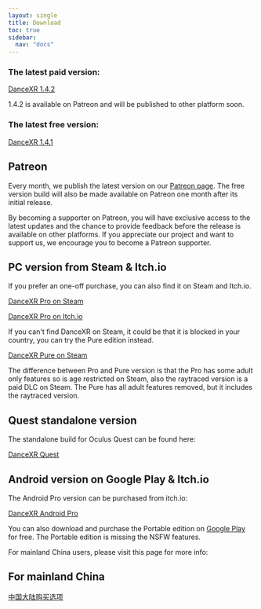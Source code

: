 ```yaml
---
layout: single
title: Download
toc: true
sidebar:
  nav: "docs"
---
```


### The latest paid version: 

[DanceXR 1.4.2](https://www.patreon.com/posts/release-1-4-2-79391318)

1.4.2 is available on Patreon and will be published to other platform soon.


### The latest free version: 

[DanceXR 1.4.1](https://www.patreon.com/posts/78062974)


## Patreon

Every month, we publish the latest version on our [Patreon page](https://www.patreon.com/dvvr). The free version build will also be made available on Patreon one month after its initial release.

By becoming a supporter on Patreon, you will have exclusive access to the latest updates and the chance to provide feedback before the release is available on other platforms. If you appreciate our project and want to support us, we encourage you to become a Patreon supporter.


## PC version from Steam & Itch.io

If you prefer an one-off purchase, you can also find it on Steam and Itch.io. 

[DanceXR Pro on Steam](https://store.steampowered.com/app/1905510/DanceXR/)

[DanceXR Pro on Itch.io](https://stormlab.itch.io/dvvr)

If you can't find DanceXR on Steam, it could be that it is blocked in your country, you can try the Pure edition instead.

[DanceXR Pure on Steam](https://store.steampowered.com/app/2193970/DanceXR_Pure/)

The difference between Pro and Pure version is that the Pro has some adult only features so is age restricted on Steam, also the raytraced version is a paid DLC on Steam. The Pure has all adult features removed, but it includes the raytraced version.


## Quest standalone version

The standalone build for Oculus Quest can be found here: 

[DanceXR Quest](https://stormlab.itch.io/dancexr-quest)


## Android version on Google Play & Itch.io

The Android Pro version can be purchased from itch.io: 

[DanceXR Android Pro](https://stormlab.itch.io/dancexr-android)

You can also download and purchase the Portable edition on [Google Play](https://play.google.com/store/apps/details?id=com.vrstormlab.dancexr) for free. The Portable edition is missing the NSFW features.

For mainland China users, please visit this page for more info: 


## For mainland China

[中国大陆购买选项](purchase_prc.md)
